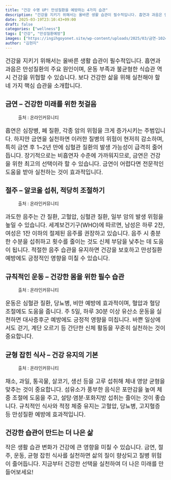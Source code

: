 ```yaml
---
title: "건강 수명 UP! 만성질환을 예방하는 4가지 습관"
description: "건강을 지키기 위해서는 올바른 생활 습관이 필수적입니다. 흡연과 과음은 만성질환의 주요 원인이며, 운동 부족과 불균형한 식습관 역시 건강을 위협할 수 있습니다. 보다 건강한 삶을 위해 실천해야 할 네 가지 핵심 습관을 소개합니다."
date: 2025-03-19T23:10:43+09:00
draft: false
categories: ["wellness"]
tags: ["건강", "만성질환예방"]
images: ["https://ingihgoyonet.site/wp-content/uploads/2025/03/금연-1024x683.jpg", "https://ingihgoyonet.site/wp-content/uploads/2025/03/금주-1024x735.jpg", "https://ingihgoyonet.site/wp-content/uploads/2025/03/운동-2-1-683x1024.jpg", "https://ingihgoyonet.site/wp-content/uploads/2025/03/균형식사-1024x683.jpg"]
author: "김현지"
---
```


<p style="font-size:18px">건강을 지키기 위해서는 올바른 생활 습관이 필수적입니다. 흡연과 과음은 만성질환의 주요 원인이며, 운동 부족과 불균형한 식습관 역시 건강을 위협할 수 있습니다. 보다 건강한 삶을 위해 실천해야 할 네 가지 핵심 습관을 소개합니다.</p> <h2 >금연 – 건강한 미래를 위한 첫걸음</h2> <figure ><img src="https://ingihgoyonet.site/wp-content/uploads/2025/03/금연-1024x683.jpg" alt="" style="aspect-ratio:16/9;object-fit:cover"/><figcaption >출처 : 온라인커뮤니티</figcaption></figure> <p style="font-size:18px">흡연은 심장병, 폐 질환, 각종 암의 위험을 크게 증가시키는 주범입니다. 하지만 금연을 실천하면 이러한 질병의 위험이 현저히 감소하며, 특히 금연 후 1~2년 만에 심혈관 질환의 발생 가능성이 급격히 줄어듭니다. 장기적으로는 비흡연자 수준에 가까워지므로, 금연은 건강을 위한 최고의 선택이라 할 수 있습니다. 금연이 어렵다면 전문적인 도움을 받아 실천하는 것이 효과적입니다.</p> <h2 >절주 – 알코올 섭취, 적당히 조절하기</h2> <figure ><img src="https://ingihgoyonet.site/wp-content/uploads/2025/03/금주-1024x735.jpg" alt="" style="aspect-ratio:16/9;object-fit:cover"/><figcaption >출처 : 온라인커뮤니티</figcaption></figure> <p style="font-size:18px">과도한 음주는 간 질환, 고혈압, 심혈관 질환, 일부 암의 발생 위험을 높일 수 있습니다. 세계보건기구(WHO)에 따르면, 남성은 하루 2잔, 여성은 1잔 이하의 절제된 음주를 권장하고 있습니다. 음주 시 충분한 수분을 섭취하고 횟수를 줄이는 것도 신체 부담을 낮추는 데 도움이 됩니다. 적절한 음주 습관을 유지하면 건강을 보호하고 만성질환 예방에도 긍정적인 영향을 미칠 수 있습니다.</p> <h2 >규칙적인 운동 – 건강한 몸을 위한 필수 습관</h2> <figure ><img src="https://ingihgoyonet.site/wp-content/uploads/2025/03/운동-2-1-683x1024.jpg" alt="" style="aspect-ratio:16/9;object-fit:cover"/><figcaption >출처 : 온라인커뮤니티</figcaption></figure> <p style="font-size:18px">운동은 심혈관 질환, 당뇨병, 비만 예방에 효과적이며, 혈압과 혈당 조절에도 도움을 줍니다. 주 5일, 하루 30분 이상 유산소 운동을 실천하면 대사증후군 예방에도 긍정적 영향을 미칩니다. 바쁜 일상에서도 걷기, 계단 오르기 등 간단한 신체 활동을 꾸준히 실천하는 것이 중요합니다.</p> <h2 >균형 잡힌 식사 – 건강 유지의 기본</h2> <figure ><img src="https://ingihgoyonet.site/wp-content/uploads/2025/03/균형식사-1024x683.jpg" alt="" style="aspect-ratio:16/9;object-fit:cover"/><figcaption >출처 : 온라인커뮤니티</figcaption></figure> <p style="font-size:18px">채소, 과일, 통곡물, 살코기, 생선 등을 고루 섭취해 체내 영양 균형을 맞추는 것이 중요합니다. 섬유소가 풍부한 음식은 포만감을 높여 체중 조절에 도움을 주고, 설탕·염분·포화지방 섭취는 줄이는 것이 좋습니다. 규칙적인 식사와 적정 체중 유지는 고혈압, 당뇨병, 고지혈증 등 만성질환 예방에 효과적입니다.</p> <h2 >건강한 습관이 만드는 더 나은 삶</h2> <p style="font-size:18px">작은 생활 습관 변화가 건강에 큰 영향을 미칠 수 있습니다. 금연, 절주, 운동, 균형 잡힌 식사를 실천하면 삶의 질이 향상되고 질병 위험이 줄어듭니다. 지금부터 건강한 선택을 실천하여 더 나은 미래를 만들어보세요!</p>